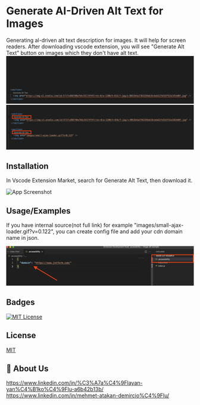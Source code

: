 
# Generate AI-Driven Alt Text for Images

Generating al-driven alt text description for images. It will help for screen readers. After downloading vscode extension, you will see "Generate Alt Text" button on images which they don't have alt text.
![App Screenshot](https://github.com/CaglayanYanikoglu/generate-alt-text/blob/main/assets/usage.gif?raw=true)
![App Screenshot](https://github.com/CaglayanYanikoglu/generate-alt-text/blob/main/assets/generate-buttons.png?raw=true)



## Installation

In Vscode Extension Market, search for Generate Alt Text, then download it.

![App Screenshot](https://miro.medium.com/v2/resize:fit:1400/format:webp/1*N7yTK7cN65Dr98olnvaMEQ.png)
## Usage/Examples

If you have internal source(not full link) for example "images/small-ajax-loader.gif?v=0.122", you can create config file and add your cdn domain name in json.

![App Screenshot](https://github.com/CaglayanYanikoglu/generate-alt-text/blob/main/assets/accssibility-file.png?raw=true)
## Badges


[![MIT License](https://img.shields.io/badge/License-MIT-green.svg)](https://choosealicense.com/licenses/mit/)



## License

[MIT](https://choosealicense.com/licenses/mit/)


## 🚀 About Us
https://www.linkedin.com/in/%C3%A7a%C4%9Flayan-yan%C4%B1ko%C4%9Flu-a6b42b13b/
https://www.linkedin.com/in/mehmet-atakan-demircio%C4%9Flu/

